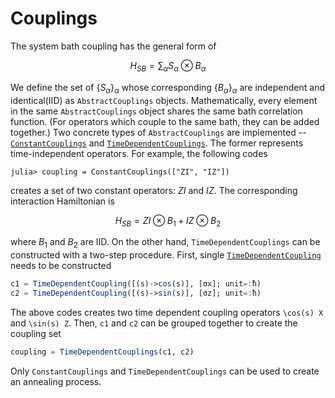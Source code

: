 # Couplings

The system bath coupling has the general form of
```math
  H_{SB} = \sum_\alpha S_\alpha\otimes B_\alpha
```
We define the set of $\{S_\alpha\}_\alpha$ whose corresponding $\{B_α\}_\alpha$ are independent and identical(IID) as `AbstractCouplings` objects. Mathematically, every element in the same `AbstractCouplings` object shares the same bath correlation function. (For operators which couple to the same bath, they can be added together.) Two concrete types of `AbstractCouplings` are implemented -- [`ConstantCouplings`](@ref) and [`TimeDependentCouplings`](@ref). The former represents time-independent operators. For example, the following codes
```julia-repl
julia> coupling = ConstantCouplings(["ZI", "IZ"])
```
creates a set of two constant operators: $ZI$ and $IZ$. The corresponding interaction Hamiltonian is
```math
  H_{SB} = ZI⊗B_1 + IZ⊗B_2
```
where $B_1$ and $B_2$ are IID. On the other hand, `TimeDependentCouplings` can be constructed with a two-step procedure. First, single [`TimeDependentCoupling`](@ref) needs to be constructed
```julia
c1 = TimeDependentCoupling([(s)->cos(s)], [σx]; unit=:ħ)
c2 = TimeDependentCoupling([(s)->sin(s)], [σz]; unit=:ħ)
```
The above codes creates two time dependent coupling operators ``\cos(s) X`` and ``\sin(s) Z``. Then, `c1` and `c2` can be grouped together to create the coupling set
```julia
coupling = TimeDependentCouplings(c1, c2)
```
Only `ConstantCouplings` and `TimeDependentCouplings` can be used to create an annealing process.
